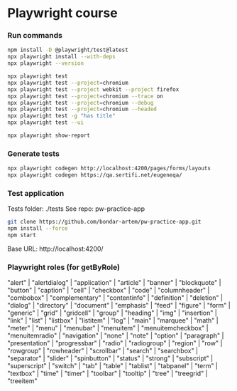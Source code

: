 # Playwright course

### Run commands
```bash
npm install -D @playwright/test@latest
npx playwright install --with-deps
npx playwright --version

npx playwright test
npx playwright test --project=chromium
npx playwright test --project webkit --project firefox
npx playwright test --project=chromium --trace on
npx playwright test --project=chromium --debug
npx playwright test --project=chromium --headed
npx playwright test -g "has title"
npx playwright test --ui

npx playwright show-report
```

### Generate tests
```bash
npx playwright codegen http://localhost:4200/pages/forms/layouts
npx playwright codegen https://qa.sertifi.net/eugeneqa/
```

### Test application
Tests folder: ./tests
See repo: pw-practice-app
```bash
git clone https://github.com/bondar-artem/pw-practice-app.git
npm install --force
npm start
```
Base URL: http://localhost:4200/


### Playwright roles (for getByRole)
"alert" | "alertdialog" | "application" | "article" | "banner" | "blockquote" | "button" | "caption" | "cell" | "checkbox" | "code" | "columnheader" | "combobox" | "complementary" | "contentinfo" | "definition" | "deletion" | "dialog" | "directory" | "document" | "emphasis" | "feed" | "figure" | "form" | "generic" | "grid" | "gridcell" | "group" | "heading" | "img" | "insertion" | "link" | "list" | "listbox" | "listitem" | "log" | "main" | "marquee" | "math" | "meter" | "menu" | "menubar" | "menuitem" | "menuitemcheckbox" | "menuitemradio" | "navigation" | "none" | "note" | "option" | "paragraph" | "presentation" | "progressbar" | "radio" | "radiogroup" | "region" | "row" | "rowgroup" | "rowheader" | "scrollbar" | "search" | "searchbox" | "separator" | "slider" | "spinbutton" | "status" | "strong" | "subscript" | "superscript" | "switch" | "tab" | "table" | "tablist" | "tabpanel" | "term" | "textbox" | "time" | "timer" | "toolbar" | "tooltip" | "tree" | "treegrid" | "treeitem"